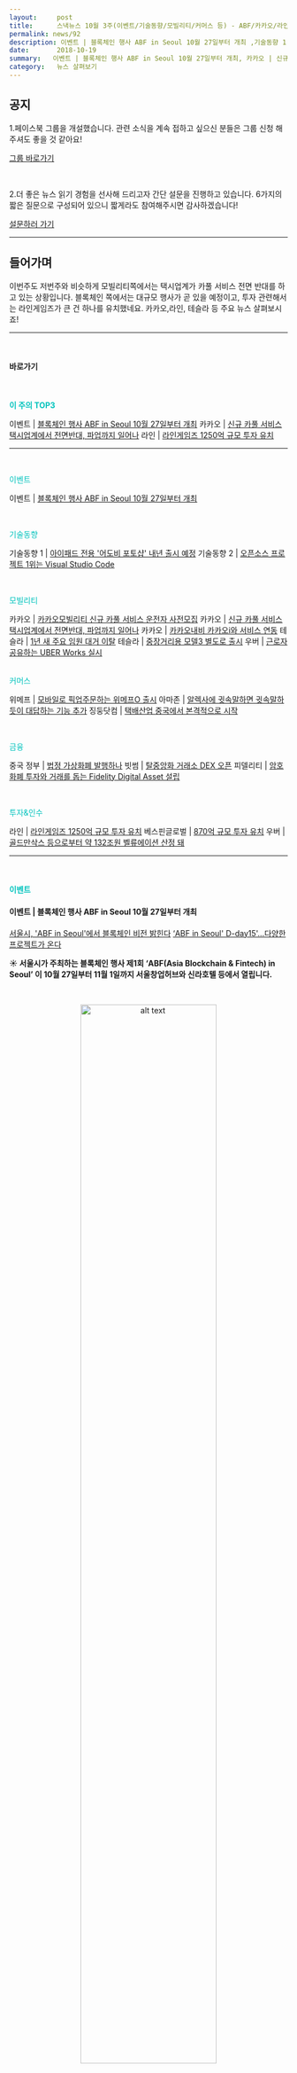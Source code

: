 ```yaml
---
layout:     post
title:      스낵뉴스 10월 3주(이벤트/기술동향/모빌리티/커머스 등) - ABF/카카오/라인 
permalink: news/92
description: 이벤트 | 블록체인 행사 ABF in Seoul 10월 27일부터 개최 ,기술동향 1 | 아이패드 전용 '어도비 포토샵' 내년 출시 예정 ,기술동향 2 | 오픈소스 프로젝트 1위는 Visual Studio Code ,카카오 | 카카오모빌리티 신규 카풀 서비스 운전자 사전모집 ,카카오 | 신규 카풀 서비스 택시업계에서 전면반대, 파업까지 일어나 ,카카오 | 카카오내비 카카오i와 서비스 연동 ,테슬라 | 1년 새 주요 임원 대거 이탈 ,테슬라 | 중장거리용 모델3 별도로 출시 ,우버 | 근로자 공유하는 UBER Works 실시 ,위메프 | 모바일로 픽업주문하는 위메프O 출시 ,아마존 | 알렉사에 귓속말하면 귓속말하듯이 대답하는 기능 추가 ,징둥닷컴 | 택배산업 중국에서 본격적으로 시작 ,중국 정부 | 법정 가상화폐 발행하나 ,빗썸 | 탈중앙화 거래소 DEX 오픈 ,피델리티 | 암호화폐 투자와 거래를 돕는 Fidelity Digital Asset 설립 ,라인 | 라인게임즈 1250억 규모 투자 유치 ,베스핀글로벌 | 870억 규모 투자 유치, 우버 | 골드만삭스 등으로부터 약 132조원 벨류에이션 산정 돼
date:       2018-10-19
summary:   이벤트 | 블록체인 행사 ABF in Seoul 10월 27일부터 개최, 카카오 | 신규 카풀 서비스 택시업계에서 전면반대, 파업까지 일어나, 라인 | 라인게임즈 1250억 규모 투자 유치
category:   뉴스 살펴보기
---
```



## 공지

1.페이스북 그룹을 개설했습니다. 관련 소식을 계속 접하고 싶으신 분들은 그룹 신청 해주셔도 좋을 것 같아요!

[그룹 바로가기](https://www.facebook.com/groups/2025149054465611/?ref=group_browse_new)

<br>

2.더 좋은 뉴스 읽기 경험을 선사해 드리고자 간단 설문을 진행하고 있습니다. 
6가지의 짧은 질문으로 구성되어 있으니 짧게라도 참여해주시면 감사하겠습니다!

<a href="http://bit.ly/2KJo4HB" onclick="ga(send, event, 기사, 설문조사, 서베이);"><span>설문하러 가기</span></a>

- - -

## 들어가며 

이번주도 저번주와 비슷하게 모빌리티쪽에서는 택시업계가 카풀 서비스 전면 반대를 하고 있는 상황입니다.
블록체인 쪽에서는 대규모 행사가 곧 있을 예정이고, 투자 관련해서는 라인게임즈가 큰 건 하나를 유치했네요.
카카오,라인, 테슬라 등 주요 뉴스 살펴보시죠!

- - -

<br>


#### 바로가기 

<br>


<a href="#top3"></a><span style = "color: #00c3bd; font-weight: 700;">이 주의 TOP3</span>


이벤트 | [블록체인 행사 ABF in Seoul 10월 27일부터 개최](#event)
카카오 | [신규 카풀 서비스 택시업계에서 전면반대, 파업까지 일어나](#kakao2)
라인 | [라인게임즈 1250억 규모 투자 유치](#line)


- - -



<br>

<a href="#event"></a><span style = "color: #00c3bd"> 이벤트</span>


이벤트 | [블록체인 행사 ABF in Seoul 10월 27일부터 개최](#event)


<br>

<a href="#tech"></a><span style = "color: #00c3bd">기술동향</span>

기술동향 1 | [아이패드 전용 '어도비 포토샵' 내년 출시 예정](#tech1)
기술동향 2 | [오픈소스 프로젝트 1위는 Visual Studio Code](#tech2)

<br>

<a href="#mobility"></a><span style = "color: #00c3bd">모빌리티</span>

카카오 | [카카오모빌리티 신규 카풀 서비스 운전자 사전모집](#kakao1)
카카오 | [신규 카풀 서비스 택시업계에서 전면반대, 파업까지 일어나](#kakao2)
카카오 | [카카오내비 카카오i와 서비스 연동](#kakao3)
테슬라 | [1년 새 주요 임원 대거 이탈](#tesla1)
테슬라 | [중장거리용 모델3 별도로 출시](#tesla2)
우버 | [근로자 공유하는 UBER Works 실시](#uber1)

<br>
<a href="#commerce"></a><span style = "color: #00c3bd">커머스</span>

위메프 | [모바일로 픽업주문하는 위메프O 출시](#wemakeprice)
아마존 | [알렉사에 귓속말하면 귓속말하듯이 대답하는 기능 추가](#amazon)
징둥닷컴 | [택배산업 중국에서 본격적으로 시작](#zingdong)

<br>

<a href="#fintech"></a><span style = "color: #00c3bd">금융</span>

중국 정부 | [법정 가상화폐 발행하나](#china)
빗썸 | [탈중앙화 거래소 DEX 오픈](#bithumb)
피델리티 | [암호화폐 투자와 거래를 돕는 Fidelity Digital Asset 설립](#fidelity)

<br>

<a href="#invest"></a><span style = "color: #00c3bd"> 투자&인수</span>

라인 | [라인게임즈 1250억 규모 투자 유치](#line)
베스핀글로벌 | [870억 규모 투자 유치](#vasphine)
우버 | [골드만삭스 등으로부터 약 132조원 벨류에이션 산정 돼](#uber)

- - -

<br>

#### <a name="event"></a><span style = "color: #00c3bd">이벤트</span>

#### <a name="event"></a>이벤트 | 블록체인 행사 ABF in Seoul 10월 27일부터 개최
[서울시, 'ABF in Seoul'에서 블록체인 비전 밝힌다](http://www.nextdaily.co.kr/news/article.html?id=20181016800074)
[‘ABF in Seoul' D-day15'...다양한 프로젝트가 온다](http://decenter.sedaily.com/NewsView/1S5VV2D3BB/GZ05)

<strong> &#9728; 서울시가 주최하는 블록체인 행사 제1회 ‘ABF(Asia Blockchain & Fintech) in Seoul’ 이 10월 27일부터 11월 1일까지 서울창업허브와 신라호텔  등에서 열립니다.</strong>

<br>

<p align ="middle">    
 <img src="http://img.etnews.com/news/article/2018/10/16/article_16213220210484.jpg" alt="alt text" width = "70%">
</p>

<br>


- 이번 행사는 서울시가 서울창업허브를 블록체인/핀테크 기업 육성의 거점으로 만들기 위해 잡 페어와 해커톤, 핀테크 세미나, 블록체인 밋업 등 다양한 블록체인 행사를 준비했다고 하네요.    
서울시는 블록체인 산업의 중심으로 급부상하고 있는 한국에서 일본과 중국 등 블록체인 3강의 블록체인 관련 기업과 엔지니어, 학생 등이 모여 ‘블록체인을 통해 본 미래’(Seeing Future in Blockchain)를 주제로 축제의 무대를 마련했다고 말했습니다.

- 1.잡 페어는 블록체인, 핀테크, IT 분야에서 인재를 찾는 기업과 일자리를 찾는 인재들 간의 정보 비대칭을 해소하고,   
한국은 물론 일본과 중국 등 해외 기업들도 참여해 한국의 인재들이 해외로 뻗어 나갈 수 있는 기회를 제공합니다.   
이번 잡페어는 기업과 구직자들의 사전 지원을 통한 매칭 프로그램을 운영한다고 하네요. 

- 단순한 전시형 취업행사가 아닌 기업의 구인 정보와 이력서를 토대로 구직자,기업 1대1 매칭과 면접을 진행해 실질적인 고용이 일어날 수 있게 운영할 계획이라고 합니다.

- 2.또한 전 세계에서 프로그래머들이 참여하는 해커톤이 진행됩니다.   
서울창업허브 9층에서는 Blockchain Business Review와 디센터가 주관하는 해커톤이,   
패스트파이브 삼성2호점에서는 중국 최대 해커톤 커뮤니티인 도라핵스(DoraHacks)가 주관하는 해커톤이 열립니다. 

- 전 세계 젊은이들이 참여하는 이번 해커톤은 단순히 아이디어를 제시하는 차원을 넘어서 사업화가 가능한 비즈니스 모델을 발굴하고 실제로 사업화를 할 수 있게 돕는다고 하네요.   

- 3.10월 27일 오후에는 서울창업허브 10층 대강당에서 블록체인 기반의 5G와 핀테크 기술 동향을 발표하는 세미나가 열립니다.   
10월 28일에는 대한민국 최초로 [ICO](https://steemit.com/ico/@shiningmoon1969/ico)에 성공한 보스코인이 ARIST 연구진들과 함께하는 밋업을 진행한다고 합니다.   
10월 29일 저녁 신라호텔에서는 ‘해커톤 시상식’과 블록체인 업계 인사들이 참여하는 웰컴 파티가 진행된다고 하네요.

- 4.또한 블록체인 전문가들과 소규모로 만나 그들이 생각하는 미래와 전문적인 조언을 들을 수 있는 ‘라운드 테이블’도 운영됩니다.   
이 자리에는 센트럴리티(Centrality), 프로엑서스(Proxeus), 퍼포먼스랩(Performance Lab), 싱글소스(SingleSource), 사일로(Sylo), 플래그(Pl^g) 등을 키운 일본 블록체인 엑셀러레이터 CTIA와 VCG의 CEO를 직접 만나 일본의 산업현황과 진출전략 등에 대해 묻고 답할 수 있는 기회를 제공한다고 하네요.

- 기타.10월 30일 오후 6시에는 ‘블록체인 프로젝트, 성공할래 vs. 실패할래’를 주제로 ‘제4회 디센터 콜로키움’이 열리고, 
10월 31일에는 블록체인법학회가 ‘블록체인 기본법 제정 연구’ 등을 발표하는 학술대회를 연다고 하네요.


<br>

[ABF in Seoul 2018 자세히 보러가기](http://kor.abf.one/)

<br>



#### <a name="tech"></a><span style = "color: #00c3bd">기술동향</span>

#### <a name="tech1"></a>기술동향 1 | 아이패드 전용 '어도비 포토샵' 내년 출시 예정
[내년 아이패드용 ‘어도비 포토샵’ 나온다](http://www.ddaily.co.kr/news/article.html?no=173699)

<strong> &#9728; 어도비가 내년 애플 아이패드용 ‘포토샵 CC’를 정식 출시합니다.</strong>

- 10월 15일 미국 LA 컨벤션센터에서 열린 ‘어도비 맥스 2018’의 기조연설에서   
스콧 벨스키 어도비 크리에이티브 클라우드 최고제품책임자(CPO)는 “영감이 솟구칠 때마다 포토샵을 할 수 있다는 것은 예전엔 탁상공론에 불과했다”,   
“하지만 디자이너들이 비밀병기 프로젝트를 시작했고 거의 30년치 코드를 아이패드에 올렸다”고 연설했는데요.

- 어도비에 따르면, 이번 프로젝트는 18개월 전에 시작됐다고 합니다. 
처음에 2명의 어도비 엔지니어가 데스크톱용 포토샵 코드를 아이패드에 이식하겠다는 아이디어를 내면서 가능성을 구현했는데요. 
기존에도 아이폰, 아이패드용 ‘포토샵 익스프레스’ 앱이 존재하지만, 기능의 제한이 있었기에 아이패드 전용 앱은 유의미한 가치를 지니고 있었습니다.

- 해당 기조연설 무대에는 필 쉴러 애플 마케팅 담당 부사장이 깜짝 등장해 “아이패드에서 창의적인 워크플로우는 점차 중요해지고 있다”,   
“애플의 A시리즈칩이나 최신 GPU, 12.9인치 레티나 디스플레이, 애플 펜슬 등을 통해 혁신을 꾀했고 어도비는 처음부터 아이패드의 잠재력을 이해했다”고 말하며 아이패드용 포토샵의 출현을 알렸습니다.

- 관련 영상 보기

<br>

{% include youtubeplayer.html id="Gfq46F-Dg2M" %} 


<br>

#### <a name="tech2"></a>기술동향 2 | 오픈소스 프로젝트 1위는 Visual Studio Code
[오픈소스 프로젝트 인기 1위는 'VS코드'](http://www.zdnet.co.kr/news/news_view.asp?artice_id=20181017112418)

<strong> &#9728; 깃허브가 공개한 올해 오픈소스 프로젝트 인기 순위 1위에 마이크로소프트의 Visual Studio Code가 차지했다고 합니다.</strong>

- 깃허브가 공개한 옥토버스(Octoverse) 보고서에 따르면 작년 10월 1일부터 올해 9월 30일까지 오픈소스 프로젝트의 인기순위를 집계했다고 하는데요.   
인기순위는 코드 기여자 규모 순으로 측정했다고 하네요.

<br>

<p align ="middle">    
 <img src="http://image.zdnet.co.kr/2018/10/17/yong2_MN3I4y2RVZMyaz.jpg" alt="alt text" width = "70%">
</p>

<br>


​
- 1위 Visual Studio Code에 이어 페이스북의 React Native, 구글의 TensorFlow, Angular-CLI, azure-docs, angular, ansible, kubernetes, NPM, DefinitelyTyped 등이 그 뒤를 이었습니다.

- 가장 빠르게 성장하는 오픈소스 프로젝트는 azure-docs, pytorch, godotengine 등이 기록했다고 합니다.   
애저독스는 전년동기대비 4.7배 성장, 파이토치는 전년보다 2.8배, 고닷이 2.2배 성장했다고 하네요.

- 오픈소스 1위를 기록한 Visual Studio code는 마이크로소프트에서 개발해 오픈소스로 내놓은 코드 에디터입니다. 

- 2위인 페이스북의 리액트 네이티브는 자바스크립트로 구성된 크로스플랫폼 개발 프레임워크입니다.   
자바스크립트 라이브러리인 리액트와 웹기술로 네이티브 모바일 앱을 개발하게 해줍니다. 

- 3위인 텐서플로우는 구글에서 공개한 머신러닝 프레임워크입니다.

- 깃허브 보고서는 가장 빠르게 성장하는 개발 언어도 조명했는데요.  
​1위는 뷰(Vue), 그 뒤는 코틀린, HCL, 타입스크립트, 파워셸, 러스트, C메이크, 고, 파이썬, 그루비 등이었다고 하네요.

<br>

- - -


#### <a name="mobility"></a><span style = "color: #00c3bd">모빌리티</span>

#### <a name="kakao1"></a>카카오 | 카카오모빌리티 신규 카풀 서비스 운전자 사전모집
[카카오모빌리티, ‘카카오 T 카풀’ 운전자 사전 모집](http://www.dailian.co.kr/news/view/745276/?sc=naver)

<strong> &#9728; 카카오모빌리티가 카카오 T 카풀 서비스 시동을 걸었습니다.</strong>

<br>

<p align ="middle">    
 <img src="http://file.dailian.co.kr/news/201810/news_1539652105_745276_m_1.jpg" alt="alt text" width = "70%">
</p>

<br>


- 카카오 T 카풀은 방향이 비슷하거나 목적지가 같은 이용자들이 함께 이동할 수 있도록 운전자와 탑승자를 연결해주는 서비스입니다.
10월 16일 카카오는 카카오T 카풀 서비스 공식 출시 전 활동할 크루를 사전 모집한다고 말했는데요.   
여기서 '크루'는 카카오T 카풀에서 운전자로 참여하는 사용자를 지칭한다고 하네요. 

- 카카오모빌리티는 이번 카풀 서비스를 위해 올해 2월 카풀 스타트업 ‘럭시’를 인수한 바 있습니다.   
카카오는 그간 폭발적인 이동 수요의 성장으로 택시 이외에 보완적인 이동 수단을 필요로 하는 사용자들이 이미 활용하고 있는 카풀을 본격적으로 서비스화하기위해 꾸준히 검토해왔는데요. 

- 본격적으로 사용자들의 카풀에 대한 요구가 참여로 이어짐에 따라 아산시, 전주시, 인천광역시 등   
전국 최소 10여개 이상의 도시에서 ‘카풀 주차장 및 활성화를 위한 대책’을 추진 하는 등 카풀을 통해 국민의 이동선택권을 확대하려는 실질적인 움직임도 전개되고 있습니다.

- 특히 이번 카카오 T 카풀 크루 사전 모집은 올 해 초에 인수한 럭시에 가입되어 있는 기존 카풀 참여자들을 인수인계하고 앱 개편을 알리고자 진행하는 목적인데요.
아직 서비스 정식 출시일은 미정이라고 합니다.

- 크루 참여를 원하는 이용자들은 구글 플레이스토어, 애플 앱스토어에서 카카오 T 카풀 크루 전용 앱을 휴대전화에 설치 후, 카카오 계정 인증을 마치면 된다고 하네요. 
반드시 기존 카카오T 이용자, 럭시 이용자 모두 별도의 카카오 T 카풀 크루 전용 앱을 설치해야한다고 합니다. 
현재 대한민국 성인이면 누구나 등록 가능하다고 하네요.

- 카카오모빌리티 정주환 대표는 “이번 참여자 사전 모집을 계기로 이미 많은 참여가 일어나고 있는 카풀이 ‘함께 타는 승차 문화’로 정착될 수 있도록 연결함으로써 이동 수단이 가장 필요한 시간대에 집중되는 승차난을 완화하고, 더 나아가 모빌리티 분야가 혁신 성장에 기여하는 좋은 사례를 만들 수 있을 것”이라고 밝혔습니다.  

<br>

#### <a name="kakao2"></a>카카오 | 신규 카풀 서비스 택시업계에서 전면반대, 파업까지 일어나
["카카오 카풀 반대"… 택시업계, 내일(18일) 택시 운행 전면 중단](http://moneys.mt.co.kr/news/mwView.php?no=2018101709088077994)
[택시 vs 카카오카풀 일촉즉발...해법 못찾나](http://www.zdnet.co.kr/news/news_view.asp?artice_id=20181017173952&type=det&re=zdk)

<strong> &#9728; 카카오 카풀 서비스에 반대하는 택시업계의 반발이 더욱 심화되고 있습니다.</strong>

<br>

<p align ="middle">    
 <img src="http://menu.mt.co.kr/moneyweek/thumb/2018/10/17/06/2018101709088077994_1.jpg" alt="alt text" width = "70%">
</p>

<br>



- 서울 택시업계는 10월 18일 운행을 전면 중단하고 오후 2시부터 광화문에서 열리는 ‘택시 생존권 사수 결의대회’에 참가했습니다. 

- 서울개인택시조합은 10월 16일 조합원들에게 “전국 택시 비상대책위원회에서 이달 18일 전국 택시의 차량 운행 중단을 결의했다”,  
 “카카오 카풀 앱 불법 자가용영업을 저지하고 택시 생존권 사수를 위해 광화문에 집결하자”는 공지를 전달했다고 합니다. 

- 서울의 개인택시는 4만9242대, 법인택시는 2만2603대로 총 7만1845대에 달한다고 하네요.

- 카카오 카풀 서비스가 곧 출시될 것으로 예상되는 가운데 택시업계의 반대 목소리는 더욱 커질 것으로 전망됩니다.     
전국택시노동조합연맹, 전국민주택시노동조합연맹, 전국개인택시운송사업조합연합회, 전국택시운송사업조합연합회 등 택시 4개 단체는 
지난 4일과 11일 카풀 서비스 저지를 위한 집회를 연 데 이어 18일 광화문에서 전국 3만명 이상의 택시 종사자가 참여하는 택시 생존권 사수 결의대회를 개최했습니다.  

<br>

#### <a name="kakao3"></a>카카오 | 카카오내비 카카오i와 서비스 연동
["카톡 보내줘"… 카카오내비, '카카오i' 연동 서비스](http://news.mt.co.kr/mtview.php?no=2018101709074133408)

<strong> &#9728; 카카오가 모바일 내비게이션 '카카오내비'에 인공지능 플랫폼 '카카오 i'를 연동했습니다.</strong>

<br>

<p align ="middle">    
 <img src="http://thumb.mt.co.kr/06/2018/10/2018101709074133408_1.jpg" alt="alt text" width = "70%">
</p>

<br>



- 이번 연동으로 카카오내비 사용자들은 카카오미니에서 제공하던 인공지능 서비스 기능과 카카오내비의 주요 기능을 음성명령만으로 사용할 수 있다고 하네요. 

- 이제 카카오내비를 켜고 카카오 i를 호출하면 카카오의 인공지능 스피커 '카카오미니'처럼 다양한 대화를 나눌 수 있습니다. 
새로운 카카오톡 메시지가 있는지 확인하거나 카카오톡 메시지를 보낼 수도 있고요. 

- 음악 재생 및 개인화된 음악 추천 / 날씨, 뉴스, 주가 등 지식 및 생활 정보 제공/ 라디오, 팟캐스트 등 오디오 콘텐츠 청취/ 어학 사전 /실시간 이슈 검색어 등 다양한 서비스 이용이 가능하다고 하네요.   
카카오는 향후 카카오톡 메시지 읽어주기와 같은 운전 중 커뮤니케이션 기능을 추가할 예정이라고 밝혔습니다.

- 카카오내비의 핵심 기능인 길안내, 목적지 검색, 변경 등도 음성명령만으로 사용 가능합니다. 
'아빠한테 지금 위치 카톡 보내줘, 남자친구에게 도착시간 카톡으로 보내줘' 등 음성명령으로 목적지나 현재 위치를 카카오톡 메시지로 보낼 수 있습니다. 

- 카카오내비에서 카카오 i를 이용하려면 '헤이카카오', '카카오야' 등 음성명령어로 호출하거나 내비 화면의 음성명령 버튼을 클릭하면 된다고 하네요.   
또한 휴대전화에 손을 가까이 가져가는 행동만으로도 음성명령을 시작할 수 있습니다.    
카카오 i는 카카오내비 안드로이드 최신 버전에서 지원되며, 10월 17일 오전 10시부터 순차 적용되었다고 하네요.   
iOS 환경에서는 추후 연동 예정이라고 합니다.

<br>

#### <a name="tesla1"></a>테슬라 | 1년 새 주요 임원 대거 이탈
[테슬라, 1년새 임원 대거 이탈 '빨간불'](http://www.inews24.com/view/1133694?rrf=nv)

<strong> &#9728; 미국 전기차 제조사 테슬라에서 1년새 수십여 명의 임원들 사임했다고 합니다.

- 비즈니스인사이더 등의 주요외신들에 따르면 테슬라의 생산 총책임자인 길버트 패신 제조담당 부사장,   
엔지니어링 책임자 더그 필드 부사장 등의 생산과 엔지니어링, 공급망 관리 전문가들이 잇따라 이탈했습니다.

- 이에 테슬라는 제롬 길렌 자동차 부문 사장을 제조담당 책임자로 임명하고 길버트 패신 부사장의 역할까지 담당하도록 했다고 말했는데요.  
현재 테슬라는 길버트 패신 제조담당 부사장의 사임으로 전략사업 추진과 신사업 수립에 어려움을 겪고 있는 것으로 알려졌습니다.   
길버트 패신 제조담당 부사장은 지난 9년간 테슬라에서 여러 부서의 핵심역할을 수행해왔던 핵심인물이라고 하네요.

- 또한 더그 필드 엔지니어링 수석 부사장, 데이비드 모튼 회계 책임자, 저스틴 맥애니어 글로벌 금융 부사장, 개비 톨레다노 HR 사장 등 수십명의 테슬라 임원들이 최근 1년간 회사를 떠나 외신들은 테슬라가 제품 생산이나 사업추진에 차질을 빚지않을까 우려하고 있습니다.

- 고위 임원등의 이탈은 창업자 앨런 머스크의 고집스런 테슬라 민영화 계획과 이로 인한 의견충돌 때문이라고 알려졌습니다.
한편 앨런 머스크 테슬라 CEO는 이사회 회장직에서 물러나는 대신 회사주식을 2천만달러 상당 구입해 영향력을 확대하려는 것로 알려졌습니다.

<br>

#### <a name="tesla2"></a>테슬라 | 중장거리용 모델3 별도로 출시
[테슬라, 중거리용 '모델3' 출시...가격 ↓](http://www.zdnet.co.kr/news/news_view.asp?artice_id=20181019092903)

<strong> &#9728; 미국 전기차 업체 테슬라가 중거리용 전기차 '모델3'를 출시합니다.</strong>
기존 책정 가격보다 저렴한 4만5천 달러(약 5천126만원) 선에 판매된다고 하네요.

- 일론 머스크 테슬라 최고경영자는 10월 18일 트위터를 통해 중거리용 모델3를 소개했는데요.

<br>

<p align ="middle">    
 <img src="http://image.zdnet.co.kr/2018/10/19/jtwer_z2LlOjB6yihyMI.jpg" alt="alt text" width = "70%">
</p>

<br>


- 알려진 가격을 보면 현재 고급 옵션을 장착한 모델 3가 6만~7만 달러에 판매되는 것에 비해 약 3천만원 가량 저렴하게 판매될 것으로 보입니다.
해당 차량은 모델3와 동일한 배터리를 탑재할 것으로 보이는데요. 그러나 적은 셀을 사용해 이동 가능 거리가 상대적으로 줄었다고 하네요. 
이에 따라 가격도 인하된 것입니다. 

- 중거리용 모델3의 경우 충전 시 최대 이동 거리 260마일(약 418.4km)를 지원한다고 합니다.
테슬라는 중거리용 모델3에 대해 주문 시 6~10주 내로 배송될 것이라고 밝혔습니다.   
해당 차량은 이번 주 미국과 캐나다에서 출시될 예정입니다.

<br>

#### <a name="uber"></a>우버 | 근로자 공유하는 UBER Works 실시
[우버, 근로자도 공유한다](http://www.zdnet.co.kr/news/news_view.asp?artice_id=20181019081015)

<strong> &#9728; 우버가 차량 공유를 넘어 임시직 대상 공유 경제 구축을 시도할 것으로 보입니다.</strong>

- 영국 경제지 파이낸셜타임스는 우버가 단기 계약직 근로자 대상으로 온디맨드 주문형 경제를 적용한 시범 사업 'UBER WORKS'를 준비해왔다고 보도했ㅅ ㅂ니다.
우버는 해당 서비스를 통해 기업이 특정 행사에 동원할 경비원, 종업원 등을 보다 편리하게 제공할 수 있을 것을 기대했습니다.

- 현재 우버는 해당 서비스를 올해 초 로스엔젤레스에서 테스트한 뒤 시카고에서 수 개월간 시범 서비스를 제공하고 있다고 합니다. 
다만 우버 운전자는 UBER WORKS 근로자 명단엔 포함되지 않는다고 하네요.

​
- 업계는 이에 대해 우버가 다음해 기업공개를 앞두고 추진하고 있는 사업 다각화 시도의 하나로 하고 있습니다.    
우버는 최근 전동 스쿠터 대여 관련 시범 서비스를 시작하고, 공유 자전거 스타트업 점프바이크를 인수하는 등 카풀 외 다양한 서비스를 모색하고 있는 상황입니다.

<br>

{% include youtubeplayer.html id="6ZjnnZH57Rs" %} 

<br>


- - -

#### <a name="commerce"></a><span style = "color: #00c3bd">커머스</span>

#### <a name="wemakeprice"></a>위메프 | 모바일로 픽업주문하는 위메프O 출시
[위메프, 모바일 픽업주문 ‘위메프오’ 출시](http://www.zdnet.co.kr/news/news_view.asp?artice_id=20181017082222)

<strong> &#9728; 위메프 종합 O2O(온오프라인) 서비스 '위메프O'가 출시되었습니다.</strong>

- 위메프O는 고객이 줄을 서지 않고도 스마트폰 조작만으로 가까운 거리에 있는 매장에서 곧바로 음료 및 음식을 주문, '픽업'할 수 있는 서비스입니다.

<br>

<p align ="middle">    
 <img src="http://image.zdnet.co.kr/2018/10/17/paikshow_o5I9XLlvLLV.jpg" alt="alt text" width = "70%">
</p>

<br>

- 위메프는 위메프O 업데이트를 진행하며 이달 안에 50여개 가맹점에 적용할 계획이라고 밝혔습니다.
픽업주문 서비스는 스마트폰으로 주문할 음식을 주문결제까지 한 번에 진행되며 위치기반 기술을 활용해 가까운 거리에 있는 위메프O 제휴 매장을 찾아 주문 제품을 선택하면 미리 설정한 결제수단을 통해 거래가 진행되는 방식입니다.


- 현재 픽업주문 서비스는 위메프 직영 W카페 및 일부 제휴 매장에서 시범서비스 중이라고 하네요.  
위메프오 제휴사인 삼성동 카페 머머 점주는 "별도 시스템 개발 없이 기존 POS(현금시점관리) 단말기와 호환돼 추가비용 부담이 없다",   
"고객이 많은 시간에 주문 및 결제가 빠르게 진행돼 매출증대에도 도움이 된다"고 말했습니다.

- 현재 위메프는 위메프O 픽업주문 제휴를 커피전문점에 국한하지 않고, 배달 및 포장 주문이 많은 음식점 등으로 확대할 계획을 밝혔습니다.

<br>

#### <a name="amazon"></a>아마존 | 알렉사에 귓속말하면 귓속말하듯이 대답하는 기능 추가
[아마존, 알렉사에 귓속말 기능 도입](http://www.zdnet.co.kr/news/news_view.asp?artice_id=20181019085849)

<strong> &#9728; 이제 아마존의 인공지능 스피커에 내장된 AI 플랫폼 알렉사가 귓속말까지 알아 듣을 것 같습니다.</strong>

- 미국 IT 매체 더버지는 아마존이 속삭이는 목소리로 말하는 귓속말 모드를 시작한다고 보도했습니다.
귓속말 모드는 아마존이 약 1년전 개발자 행사에서 처음 선보인 기술인데요. 

- 당시 아마존은 알렉사가 보다 사람처럼 말 할 수 있는 기능들을 공개하면서 귓속말 모드를 제시한 바 있습니다.
더버지는 이때 공개된 귓속말 모드가현재 더 발전한 수준으로 서비스화 됐다고 전했습니다.

- 이제 알렉사에게 귓속말로 명령하면 알렉사는 귓속말로 답합니다.   
귓속말 모드는 미국 이용자에 한해 지원되며, 영어로만 이용할 수 있다고 하네요.

- 더버지는 "부모가 아이에게 알렉사로 자장가를 들려주면서 귓속말 모드를 이용하면, 아이가 깨지 않도록 최대한 작은 소리로 대화할 수 있을 것"이라고 밝혔습니다.

- 귓속말 모드 체험 영상 보기
<br>

{% include youtubeplayer.html id="pxsvur-rJRs" %} 

<br>

#### <a name="zingdong"></a>징둥닷컴 | 택배산업 중국에서 본격적으로 시작
[中 징둥, 택배산업 전격 진출](http://www.econovill.com/news/articleView.html?idxno=348572)

<strong> &#9728; 중국 이커머스 업체인 징둥이 물류 시스템을 통해 자국에서 택배산업에 진출합니다. </strong>

- 징동의 사업은 베이징, 상하이, 광저우에서 처음 시작된다고 합니다.   
징둥닷컴의 앱을 통해 중국 전역에 택배를 보낼 수 있으며 상품을 구매 시 이용하는 배송 서비스와 동일하게 빠르고 믿을 수 있다는 점이 장점이라다
배송 가능 상품은 명품, 고급 가전제품 등 고가 상품을 포함할 수 있도록 점차 확대할 예정이라고 합니다. 

- 징동의 택배사업은 도시 내 당일배송뿐 아니라 도시 간 당일배송, 익일배송, 표준 익일배송 등 다양한 가격의 옵션을 포함해 경쟁력을 더했다는 평입니다. 
현재 Tencent의 SNS 플랫폼인 WeChat의 징둥 딜리버리 미니 프로그램과 징둥닷컴 배송팀의 WeChat 계정에서 픽업을 요청할 수 있다고 하네요. 

- 징둥 물류(JD Logistics) 왕쩐훼이 대표이사는 “징둥닷컴은 지난 10년간 구축해온 전국적인 물류 네트워크를 한 단계 업그레이드해 소비자들이 편리하게 이용할 수 있는 서비스의 범위를 넓혀가고 있다”, “중국 내 가장 빠르고 신뢰할 수 있는 배송 서비스로 잘 알려져 있는 저희 징둥이 소비자에게 또 다른 차원의 편리함을 제공할 수 있을 것이라 확신한다”고 말했습니다. 

<br>

- - -

#### <a name="fintech"></a><span style = "color: #00c3bd">금융</span>

#### <a name="china"></a>중국 정부 | 법정 가상화폐 발행하나
[중국, '법정 가상화폐' 발행 굳힌 듯](http://www.zdnet.co.kr/news/news_view.asp?artice_id=20181015082859&type=det&re=zdk)

<strong> &#9728; 중국 정부가 법정 가상화폐 발행을 준비하고 있는 정황이 포착됐습니다.</strong>

- 현지 언론에 따르면 중국 중앙은행인 인민은행이 내년 채용 공고에서 '법정 디지털화폐' 전문 인력을 충원 계획을 밝혔다고 합니다.

- 인민은행은 '2019년 인력 채용 공고'를 통해 산하 디지털화폐연구소 직원 채용 조건을 제시하며 직무 요구에서 '법정 디지털화폐 관련 소프트웨어 시스템, 암호화 기술 및 보안 모델, 거래 기기 칩 기술 연구개발'을 담당할 인재를 채용하겠다고 설명했습니다.

- 공고에 따르면 이번 채용 대상 중 한 명은 경제법 전문 인재로서 가상화폐 관련 법률 연구 및 가상화폐연구소의 법률 업무를 맡는다고 소개됐습니다.   
또 다른 한 명은 금융 관련 전문 인재로서 법정 가상화폐의 경제 체계 분석과 설계 및 리스크 관리, 정책 연구를 맡는다고 구체적으로 소개됐다고 하네요.
인민은행이 대외적으로 법정 가상화폐 인력을 공식 채용하는 것은 이번이 처음이라고 하네요.

- 중국 펑파이신문 등 현지 언론은 "중앙은행의 디지털화폐연구소가 박사급 전문가를 채용하는 것은 법정 가상화폐 정책을 가속하겠다는 것"이라며 중국 정부의 움직임을 주시하고 있다고 합니다.

- 디지털화폐연구소 고위 관계자는 최근 "중앙은행이 디지털화폐를 발행하려는 목적은 실물 현금을 대체해 전통 화폐 발행과 유통에 드는 원가를 줄이고 경제 거래를 활성화하면서 편의성과 투명도를 높이기 위함",   
"중국의 법정 가상화폐가 언제 출시될지는 모르지만 특정한 타임라인이 있는 것은 현재로선 아니다"라고 말해 관심을 모은 바 있습니다.


<br>

#### <a name="bithumb"></a>빗썸 | 탈중앙화 거래소 DEX 오픈
[빗썸, 탈중앙화거래소(DEX) 공식 오픈](http://www.dt.co.kr/contents.html?article_no=2018101602109931041002&ref=naver)

<strong> &#9728; 암호화폐 거래소 빗썸이 글로벌시장 공략 강화를 위해 해외에 탈중앙화거래소(DEX)를 오픈합니다. </strong>

- 빗썸은 비티씨코리아닷컴의 해외 자회사인 BGEX가 10월 15일 '빗썸 DEX'를 공식 오픈했음을 밝혔습니다.   
빗썸 DEX 운영을 맡은 BGEX는 홍콩에 소재한 블록체인·핀테크 전문기업으로 빗썸 DEX니구축과 운영을 위해 싱가포르에 있는 블록체인 토털 솔루션업체 원루트네트워크(RNT)와 제휴했습니다. 

- 빗썸 DEX는 원루트네트워크의 [R1 프로토콜](https://www.r1protocol.com/)을 기반으로 개발됐습니다.   
R1프로토콜을 통해 거래소들이 유동성과 거래 데이터를 공유할 수 있어 투자자들에게 안정적인 거래량과 자산 유동성을 제공할 수 있다고 하네요. 
또한 주문 체결 과정을 개선해 체결된 주문의 블록체인 전송속도가 크게 향상됐다고 합니다.

- 빗썸 DEX에서는 모든 거래가 블록체인 상에서 이뤄지기 때문에 투명하게 운영되고, 이용자 본인 외에는 자산 이동에 대한 권한이 없어 안전하고 보안 측면에서도 뛰어나다고 하네요.
현재 빗썸 DEX를 이용하기 위해서는 이더리움 기반의 메타마스크 지갑을 만들어야 한다고 합니다. 

- 이번에 오픈한 빗썸DEX PC사이트로 먼저 거래가 가능하며, 모바일 거래는 애플리케이션 출시 예정인 11월 중 가능할 것 같다고 하네요. 
빗썸 관계자는 "홍콩 자회사에서 보안과 처리속도 등을 대폭 개선한 탈중앙화거래소를 오픈했다", "투자자의 자산을 안전하게 보관하고 부당거래 등을 원천적으로 차단할 수 있는 탈중앙화거래소를 통해 글로벌시장 개척 및 다양한 사용자 요구에 부응하는 노력을 병행하겠다"고 말했습니다.

<br>

#### <a name="fidelity"></a>피델리티 | 암호화폐 투자와 거래를 돕는 Fidelity Digital Asset 설립
[글로벌 자산운용사 피델리티 암호화폐 시장 진입...시장은 상승세](http://www.fnnews.com/news/201810160802312084)

<strong> &#9728; 세계적 펀드 운용 그룹 Fidelity가 기관 투자자를 위한 암호화폐 거래 서비스 업체 'Fidelity Digital Asset'을 설립했습니다.</strong>

-  로이터 통신에 따르면, 글로벌 자산운용사 피델리티 인베스트먼트의 CEO Abigail Johnson은 "우리의 목표는 투자자들이 비트코인(BTC) 등 디지털 네이티브(digitally-native) 자산에 더 쉽게 접근할 수 있게 하는 것"이라면서, 디지털 자산 서비스 업체를 설립했다고 밝혔습니다.

- 자산 운영업계 대기업인 피델리티가 암호화폐 시장에 뛰어든다는 소식에 유명 암호화폐 애널리스트 조셉 영(Joseph Young)은 이날 트위터를 통해 "피델리티 인베스트먼트의 암호화폐 서비스 소식은 비트코인 ETF(상장지수펀드)가 승인된 것만큼 낙관적인 소식이다"라고 말했습니다.

- 피델리티는 7조2,000억 달러 이상의 자산을 운용하고 있는 세계 최대의 자산운용사로, 현재 13,000개 이상의 기관 투자자를 보유하고 있으며 고객 수만 해도 2,700만 명에 이르는 것으로 알려져있습니다.

<br>

- - -


#### <a name="invest"></a><span style = "color: #00c3bd">투자&인수</span>

#### <a name="line"></a>라인 | 라인게임즈 1250억 규모 투자 유치
[라인게임즈, 앵커에퀴티로부터 1250억 투자유치](http://news1.kr/articles/?3452791)

<strong> &#9728; 라인게임즈가 글로벌 투자기업 'Anchor Equity Partners'로부터 1250억원 규모의 투자를 유치했습니다.</strong>
이번 투자는 라인게임즈가 발행하는 신주(보통주 14만4743주)를 앵커에퀴티파트너스가 전량 인수하는 방식으로 진행되었다고 하네요.


- 라인게임즈는 이번 투자를 바탕으로 향후 선보일 신작 프로젝트들에 대한 글로벌 서비스 경쟁력을 높이는 한편 다양한 지식재산권(IP) 확보 및 글로벌 파트너사 발굴을 위한 적극적인 투자를 전개, 글로벌 게임사로서 급변하는 시장 환경에 기민하게 대응할 수 있도록 사업 경쟁력 제고에 주력한다는 방침을 밝혔습니다.

- 라인게임즈 배영진 최고전략책임자(CSO)는 “이번 투자를 통해 라인게임즈가 글로벌 게임사로 한 걸음 더 나아갈 수 있는 계기가 될 것”,  
“내부 개발 및 서비스 환경을 견고히하며 동시에 검증된 스튜디오들에 대한 투자도 적극적으로 전개하겠다”고 말했습니다.

- 라인게임즈는 지난 2012년 자체 개발한 모바일게임 드래곤 플라이트를 시작으로, 2016년 데스티니 차일드 및 프렌즈런 등을 시장에 안착시키며 게임 개발 및 퍼블리싱 등을 수행하고있습니다.  
지난해부터는 글로벌 모바일 메신저 플랫폼인 LINE과의 협업 체제를 구축하고 있으며, 올해 하반기부터 본격적인 글로벌 게임사업을 전개한다는 계획입니다.

<br>

#### <a name="vashpine"></a>베스핀글로벌 | 870억 규모 투자 유치
[베스핀글로벌, 870억 투자 유치...美 클라우드 시장 공략](http://www.etnews.com/20181016000366)

<strong> &#9728; 국내 클라우드 기업 베스핀글로벌이 870억원대 투자를 유치했습니다.</strong>

- 베스핀글로벌은 디와이홀딩스와 싱가포르 기업 ST텔레미디어에서 총 약 870억 규모 투자금을 유치했다고 밝혔습니다. 
이번 투자를 주도한 디와이홀딩스는 SFA반도체 최대 주주입니다. 
다른 회사인 ST텔레미디어는 싱가포르 정부가 100% 지분을 보유한 국영 투자사 테마섹홀딩스 자회사라고 하네요.   
ST텔레미디어는 2월 단독으로 베스핀글로벌에 1차로 300억원을 투자한 바 있습니다. 

- 이번 투자는 국내 기업뿐만 아니라 싱가포르 국영 투자사가 참여하는 등 국내외 투자업계가 성장 가능성을 높이 산 사례인데요.  
클라우드 도입 기업이 증가하면서 관련 솔루션 시장이 꿈틀대고 있다는 것을 알 수 있습니다. 


- 베스핀글로벌은 2015년 설립 이후 클라우드관리서비스(CMS)를 국내에서 시작한 회사입니다.   
CMS는 기업, 공공 등이 클라우드 시스템 구축부터 운영·관리 등 전반을 지원하는 서비스로서 현재 아마존웹서비스(AWS), 마이크로소프트(Axure) 등 주요 클라우드 서비스 이전을 지원하고 있습니다. 

- 현재 베스핀글로벌은 단순 지원뿐만 아니라 자체 개발한 클라우드 관리 솔루션 '옵스나우'를 판매하고 있습니다. 
이번 투자 유치를 발판으로 해외 사업을 확장하는 계획을 밝혔습니다. 

- 회사는 현재 중국 시장을 공략하고 있다고 하네요.   
베이징·상하이·항저우·광저우에 인력을 파견, 중국 지역 클라우드 프로젝트에 투입했습니다. 또한 클라우드 주 무대인 미국 시장 진출을 준비하고 있다고 합니다. 

<br>

#### <a name="uber"></a>우버 | 골드만삭스 등으로부터 약 132조원 벨류에이션 산정 돼
[Uber, 130조원에 IPO할 것인가?](http://techneedle.com/archives/36458)

<strong> &#9728; 우버가 골드만삭스와 모건스탠리로부터 벨류에이션 120억 달러 (한화 약 132조 원) 을 산정 받은 것으로 보도되었습니다.</strong>

- 현재 이 기업가치는 기업공개를 위한 벨류에이션으로 우버가 IPO 주관사 선정을 위한 과정 중 알려진 것으로 추측되고 있습니다. 
우버의 경쟁사 Lyft는 이미 JP Morgan을 주관사로 선정하고, 15억 달러(한화 약 16.5조원) 수준의 기업가치를 산정받은 것으로 알려졌습니다.

- 현재 우버는 기존에 진출해 있던 국가의 수요와 개발도상국의 증가하는 수요에 기반하여 앞으로 더 성장이 예상되고 있습니다.
또한 신규 서비스 UBER EATS, 전동스쿠터 라이딩 서비스가 매출 성장을 이끌 것으로 예상 되고 있는 상황입니다.

- 우버의 이번 벨류에이션은 향후 Grab이나 Didi Chuxing 등의 다른 차량공유 업체의 지표가 될 것으로 보입니다.

<br>






